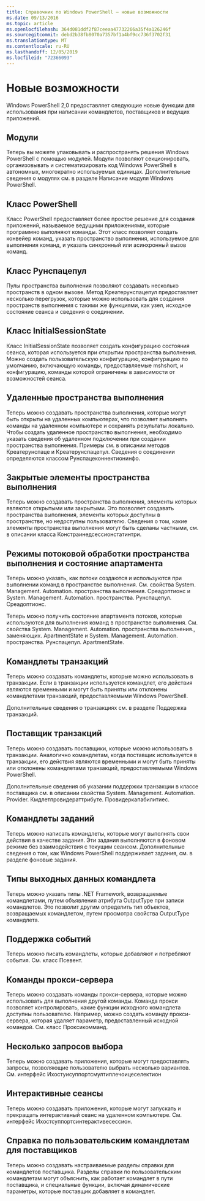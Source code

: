 ```yaml
---
title: Справочник по Windows PowerShell — новые возможности
ms.date: 09/13/2016
ms.topic: article
ms.openlocfilehash: 364d081ddf2f87ceeaa47732266a35f4a126246f
ms.sourcegitcommit: debd2b38fb8070a7357bf1a4bf9cc736f3702f31
ms.translationtype: MT
ms.contentlocale: ru-RU
ms.lasthandoff: 12/05/2019
ms.locfileid: "72366093"
---
```

# <a name="whats-new"></a>Новые возможности

Windows PowerShell 2,0 предоставляет следующие новые функции для использования при написании командлетов, поставщиков и ведущих приложений.

## <a name="modules"></a>Модули

Теперь вы можете упаковывать и распространять решения Windows PowerShell с помощью модулей. Модули позволяют секционировать, организовывать и систематизировать код Windows PowerShell в автономных, многократно используемых единицах. Дополнительные сведения о модулях см. в разделе Написание модуля Windows PowerShell.

## <a name="the-powershell-class"></a>Класс PowerShell

Класс PowerShell предоставляет более простое решение для создания приложений, называемое ведущими приложениями, которые программно выполняют команды. Этот класс позволяет создать конвейер команд, указать пространство выполнения, используемое для выполнения команд, и указать синхронный или асинхронный вызов команд.

## <a name="the-runspacepool-class"></a>Класс Рунспацепул

Пулы пространства выполнения позволяют создавать несколько пространств в одном вызове. Метод Креатерунспацепул предоставляет несколько перегрузок, которые можно использовать для создания пространств выполнения с такими же функциями, как узел, исходное состояние сеанса и сведения о соединении.

## <a name="the-initialsessionstate-class"></a>Класс InitialSessionState

Класс InitialSessionState позволяет создать конфигурацию состояния сеанса, которая используется при открытии пространства выполнения. Можно создать пользовательскую конфигурацию, конфигурацию по умолчанию, включающую команды, предоставляемые mshshort, и конфигурацию, команды которой ограничены в зависимости от возможностей сеанса.

## <a name="remote-runspaces"></a>Удаленные пространства выполнения

Теперь можно создавать пространства выполнения, которые могут быть открыты на удаленных компьютерах, что позволяет выполнять команды на удаленном компьютере и сохранять результаты локально. Чтобы создать удаленное пространство выполнения, необходимо указать сведения об удаленном подключении при создании пространства выполнения. Примеры см. в описании методов Креатерунспаце и Креатерунспацепул. Сведения о соединении определяются классом Рунспацеконнектионинфо.

## <a name="private-runspace-elements"></a>Закрытые элементы пространства выполнения

Теперь можно создавать пространства выполнения, элементы которых являются открытыми или закрытыми. Это позволяет создавать пространства выполнения, элементы которых доступны в пространстве, но недоступны пользователю. Сведения о том, какие элементы пространства выполнения могут быть сделаны частными, см. в описании класса Констраинедсессионстатинтри.

## <a name="runspace-threading-modes-and-apartment-state"></a>Режимы потоковой обработки пространства выполнения и состояние апартамента

Теперь можно указать, как потоки создаются и используются при выполнении команд в пространстве выполнения. См. свойства System. Management. Automation. пространства выполнения. Среадоптионс и System. Management. Automation. пространства. Рунспацепул. Среадоптионс.

Теперь можно получить состояние апартамента потоков, которые используются для выполнения команд в пространстве выполнения. См. свойства System. Management. Automation. пространства выполнения., заменяющих. ApartmentState и System. Management. Automation. пространства. Рунспацепул. ApartmentState.

## <a name="transaction-cmdlets"></a>Командлеты транзакций

Теперь можно создавать командлеты, которые можно использовать в транзакции. Если в транзакции используется командлет, его действия являются временными и могут быть приняты или отклонены командлетами транзакций, предоставляемыми Windows PowerShell.

Дополнительные сведения о транзакциях см. в разделе Поддержка транзакций.

## <a name="transaction-provider"></a>Поставщик транзакций

Теперь можно создавать поставщики, которые можно использовать в транзакции. Аналогично командлетам, когда поставщик используется в транзакции, его действия являются временными и могут быть приняты или отклонены командлетами транзакций, предоставляемыми Windows PowerShell.

Дополнительные сведения об указании поддержки транзакции в классе поставщика см. в описании свойства System. Management. Automation. Provider. Кмдлетпровидераттрибуте. Провидеркапабилитиес.

## <a name="job-cmdlets"></a>Командлеты заданий

Теперь можно написать командлеты, которые могут выполнять свои действия в качестве задания. Эти задания выполняются в фоновом режиме без взаимодействия с текущим сеансом. Дополнительные сведения о том, как Windows PowerShell поддерживает задания, см. в разделе фоновые задания.

## <a name="cmdlet-output-types"></a>Типы выходных данных командлета

Теперь можно указать типы .NET Framework, возвращаемые командлетами, путем объявления атрибута OutputType при записи командлетов. Это позволит другим определить тип объектов, возвращаемых командлетом, путем просмотра свойства OutputType командлета.

## <a name="event-support"></a>Поддержка событий

Теперь можно писать командлеты, которые добавляют и потребляют события. См. класс Псевент.

## <a name="proxy-commands"></a>Команды прокси-сервера

Теперь можно создавать команды прокси-сервера, которые можно использовать для выполнения другой команды. Команда прокси позволяет контролировать, какие функции исходного командлета доступны пользователю. Например, можно создать команду прокси-сервера, которая удаляет параметр, предоставленный исходной командой. См. класс Проксикомманд.

## <a name="multiple-choice-prompts"></a>Несколько запросов выбора

Теперь можно создавать приложения, которые могут предоставлять запросы, позволяющие пользователю выбрать несколько вариантов. См. интерфейс Ихостуисуппортсмултиплечоицеселектион

## <a name="interactive-sessions"></a>Интерактивные сеансы

Теперь можно создавать приложения, которые могут запускать и прекращать интерактивный сеанс на удаленном компьютере.
См. интерфейс Ихостсуппортсинтерактивесессион.

## <a name="custom-cmdlet-help-for-providers"></a>Справка по пользовательским командлетам для поставщиков

Теперь можно создавать настраиваемые разделы справки для командлетов поставщика. Разделы справки по пользовательским командлетам могут объяснить, как работает командлет в пути поставщика, и специальные функции, включая динамические параметры, которые поставщик добавляет в командлет.
